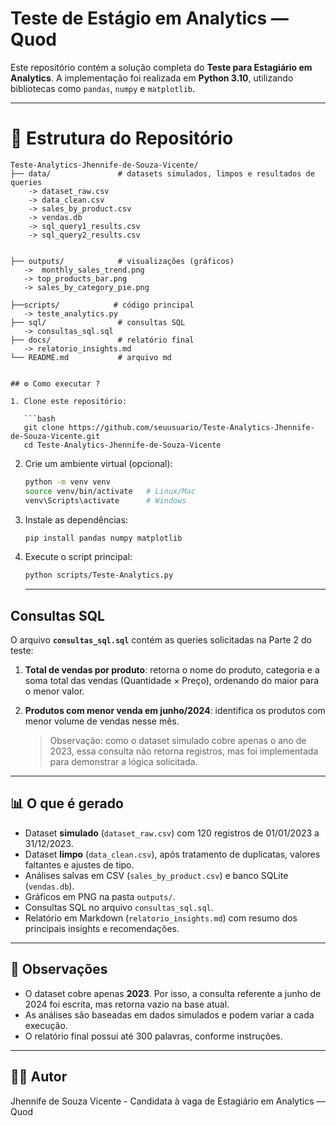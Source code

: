 # Teste de Estágio em Analytics — Quod 

Este repositório contém a solução completa do **Teste para Estagiário em Analytics**.
A implementação foi realizada em **Python 3.10**, utilizando bibliotecas como `pandas`, `numpy` e `matplotlib`.

---

# 📂 Estrutura do Repositório

```
Teste-Analytics-Jhennife-de-Souza-Vicente/
├── data/               # datasets simulados, limpos e resultados de queries
    -> dataset_raw.csv
    -> data_clean.csv
    -> sales_by_product.csv
    -> vendas.db
    -> sql_query1_results.csv
    -> sql_query2_results.csv


├── outputs/            # visualizações (gráficos)
   ->  monthly_sales_trend.png
   -> top_products_bar.png
   -> sales_by_category_pie.png

├──scripts/            # código principal
   -> teste_analytics.py
├── sql/                # consultas SQL
   -> consultas_sql.sql
├── docs/               # relatório final
   -> relatorio_insights.md
└── README.md           # arquivo md


## ⚙️ Como executar ?

1. Clone este repositório:

   ```bash
   git clone https://github.com/seuusuario/Teste-Analytics-Jhennife-de-Souza-Vicente.git
   cd Teste-Analytics-Jhennife-de-Souza-Vicente
   ```

2. Crie um ambiente virtual (opcional):

   ```bash
   python -m venv venv
   source venv/bin/activate   # Linux/Mac
   venv\Scripts\activate      # Windows
   ```

3. Instale as dependências:

   ```bash
   pip install pandas numpy matplotlib
   ```

4. Execute o script principal:

   ```bash
   python scripts/Teste-Analytics.py
   ```
   ---
## Consultas SQL

O arquivo **`consultas_sql.sql`** contém as queries solicitadas na Parte 2 do teste:

1. **Total de vendas por produto**: retorna o nome do produto, categoria e a soma total das vendas (Quantidade × Preço), ordenando do maior para o menor valor.
2. **Produtos com menor venda em junho/2024**: identifica os produtos com menor volume de vendas nesse mês.

   > Observação: como o dataset simulado cobre apenas o ano de 2023, essa consulta não retorna registros, mas foi implementada para demonstrar a lógica solicitada.

---

## 📊 O que é gerado

* Dataset **simulado** (`dataset_raw.csv`) com 120 registros de 01/01/2023 a 31/12/2023.
* Dataset **limpo** (`data_clean.csv`), após tratamento de duplicatas, valores faltantes e ajustes de tipo.
* Análises salvas em CSV (`sales_by_product.csv`) e banco SQLite (`vendas.db`).
* Gráficos em PNG na pasta `outputs/`.
* Consultas SQL no arquivo `consultas_sql.sql`.
* Relatório em Markdown (`relatorio_insights.md`) com resumo dos principais insights e recomendações.

---

## 📑 Observações

* O dataset cobre apenas **2023**. Por isso, a consulta referente a junho de 2024 foi escrita, mas retorna vazio na base atual.
* As análises são baseadas em dados simulados e podem variar a cada execução.
* O relatório final possui até 300 palavras, conforme instruções.

---

## 👩‍💻 Autor

Jhennife de Souza Vicente - Candidata à vaga de Estagiário em Analytics — Quod
